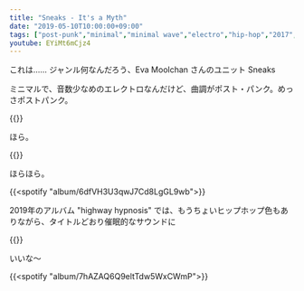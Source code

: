 ```yaml
---
title: "Sneaks - It's a Myth"
date: "2019-05-10T10:00:00+09:00"
tags: ["post-punk","minimal","minimal wave","electro","hip-hop","2017","2019"]
youtube: EYiMt6mCjz4
---
```


これは…… ジャンル何なんだろう、Eva Moolchan さんのユニット Sneaks

ミニマルで、音数少なめのエレクトロなんだけど、曲調がポスト・パンク。めっさポストパンク。

{{<youtube src="EYiMt6mCjz4" title="Sneaks - Hair Slick Back">}}

ほら。

{{<youtube src="l8O_IUEm5OM" title="Sneaks - PBNJ">}}

ほらほら。

{{<spotify "album/6dfVH3U3qwJ7Cd8LgGL9wb">}}

2019年のアルバム "highway hypnosis" では、もうちょいヒップホップ色もありながら、タイトルどおり催眠的なサウンドに

{{<youtube src="HUqHDoD8EbQ" title="Sneaks - Money Don't Grow on Trees">}}

いいな〜

{{<spotify "album/7hAZAQ6Q9eltTdw5WxCWmP">}}
